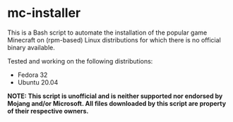 # mc-installer
<p>This is a Bash script to automate the installation of the popular game Minecraft on (rpm-based) Linux distributions for which there is no official binary available.</p>

Tested and working on the following distributions:
<ul>
<li>Fedora 32</li>
<li>Ubuntu 20.04</li>
</ul>

<b>NOTE: This script is unofficial and is neither supported nor endorsed by Mojang and/or Microsoft. All files downloaded by this script are property of their respective owners.</b>

